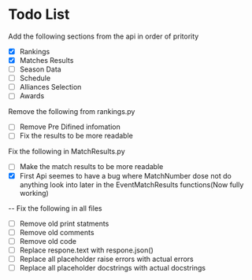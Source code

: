 # Todo List

Add the following sections from the api in order of pritority

- [x] Rankings
- [x] Matches Results
- [ ] Season Data
- [ ] Schedule
- [ ] Alliances Selection
- [ ] Awards

Remove the following from rankings.py

- [ ] Remove Pre Difined infomation
- [ ] Fix the results to be more readable

Fix the following in MatchResults.py

- [ ] Make the match results to be more readable
- [x] First Api seemes to have a bug where MatchNumber dose not do anything look into later in the EventMatchResults functions(Now fully working)

-- Fix the following in all files

- [ ] Remove old print statments
- [ ] Remove old comments
- [ ] Remove old code
- [ ] Replace respone.text with respone.json()
- [ ] Replace all placeholder raise errors with actual errors
- [ ] Replace all placeholder docstrings with actual docstrings
